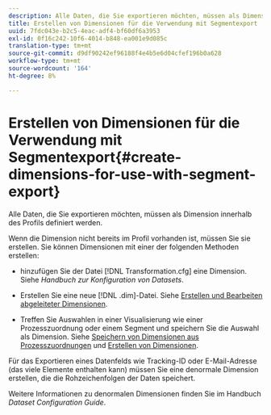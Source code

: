 ```yaml
---
description: Alle Daten, die Sie exportieren möchten, müssen als Dimension innerhalb des Profils definiert werden.
title: Erstellen von Dimensionen für die Verwendung mit Segmentexport
uuid: 7fdc043e-b2c5-4eac-adf4-bf60df6a3953
exl-id: 0f16c242-10f6-4014-b848-ea001e9d085c
translation-type: tm+mt
source-git-commit: d9df90242ef96188f4e4b5e6d04cfef196b0a628
workflow-type: tm+mt
source-wordcount: '164'
ht-degree: 8%

---
```


# Erstellen von Dimensionen für die Verwendung mit Segmentexport{#create-dimensions-for-use-with-segment-export}

Alle Daten, die Sie exportieren möchten, müssen als Dimension innerhalb des Profils definiert werden.

Wenn die Dimension nicht bereits im Profil vorhanden ist, müssen Sie sie erstellen. Sie können Dimensionen mit einer der folgenden Methoden erstellen:

* hinzufügen Sie der Datei [!DNL Transformation.cfg] eine Dimension. Siehe *Handbuch zur Konfiguration von Datasets*.

* Erstellen Sie eine neue [!DNL .dim]-Datei. Siehe [Erstellen und Bearbeiten abgeleiteter Dimensionen](../../../home/c-get-started/c-admin-intrf/c-prof-mgr/c-dvrd-dim.md#concept-ece3c3ea8cdf4fc796680173993bff93).

* Treffen Sie Auswahlen in einer Visualisierung wie einer Prozesszuordnung oder einem Segment und speichern Sie die Auswahl als Dimension. Siehe [Speichern von Dimensionen aus Prozesszuordnungen](../../../home/c-get-started/c-analysis-vis/c-proc-maps/t-dim-proc-maps.md#task-44d9e555d4a944e6aa81993eef703051) und [Erstellen von Dimensionen](../../../home/c-get-started/c-analysis-vis/c-seg/c-create-seg-dim.md#concept-70b363edcad14185ba8051646ad3d44e).

Für das Exportieren eines Datenfelds wie Tracking-ID oder E-Mail-Adresse (das viele Elemente enthalten kann) müssen Sie eine denormale Dimension erstellen, die die Rohzeichenfolgen der Daten speichert.

Weitere Informationen zu denormalen Dimensionen finden Sie im Handbuch *Dataset Configuration Guide*.
